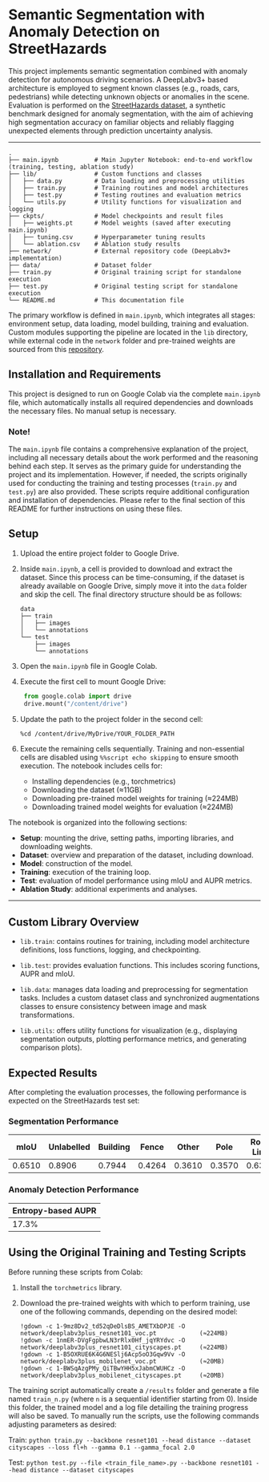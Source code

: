 # Semantic Segmentation with Anomaly Detection on StreetHazards
This project implements semantic segmentation combined with anomaly detection for autonomous driving scenarios. A DeepLabv3+ based architecture is employed to segment known classes (e.g., roads, cars, pedestrians) while detecting unknown objects or anomalies in the scene. Evaluation is performed on the [StreetHazards dataset](https://paperswithcode.com/dataset/streethazards), a synthetic benchmark designed for anomaly segmentation, with the aim of achieving high segmentation accuracy on familiar objects and reliably flagging unexpected elements through prediction uncertainty analysis.

---

```plaintext
.
├── main.ipynb          # Main Jupyter Notebook: end-to-end workflow (training, testing, ablation study)
├── lib/                # Custom functions and classes
│   ├── data.py         # Data loading and preprocessing utilities
│   ├── train.py        # Training routines and model architectures
│   ├── test.py         # Testing routines and evaluation metrics
│   └── utils.py        # Utility functions for visualization and logging
├── ckpts/              # Model checkpoints and result files
│   ├── weights.pt      # Model weights (saved after executing main.ipynb)
│   ├── tuning.csv      # Hyperparameter tuning results
│   └── ablation.csv    # Ablation study results
├── network/            # External repository code (DeepLabv3+ implementation)
├── data/               # Dataset folder
├── train.py            # Original training script for standalone execution
├── test.py             # Original testing script for standalone execution
└── README.md           # This documentation file

```
The primary workflow is defined in `main.ipynb`, which integrates all stages: environment setup, data loading, model building, training and evaluation. Custom modules supporting the pipeline are located in the `lib` directory, while external code in the `network` folder and pre-trained weights are sourced from this [repository](https://git01lab.cs.univie.ac.at/est-gan/deeplabv3plus-pytorch).

## Installation and Requirements
This project is designed to run on Google Colab via the complete `main.ipynb` file, which automatically installs all required dependencies and downloads the necessary files. No manual setup is necessary.

### **Note!**
The `main.ipynb` file contains a comprehensive explanation of the project, including all necessary details about the work performed and the reasoning behind each step. It serves as the primary guide for understanding the project and its implementation. However, if needed, the scripts originally used for conducting the training and testing processes (`train.py` and `test.py`) are also provided. These scripts require additional configuration and installation of dependencies. Please refer to the final section of this README for further instructions on using these files.

## Setup
1. Upload the entire project folder to Google Drive.
2. Inside `main.ipynb`, a cell is provided to download and extract the dataset. Since this process can be time-consuming, if the dataset is already available on Google Drive, simply move it into the `data` folder and skip the cell. The final directory structure should be as follows:
   ```plaintext
   data
   ├── train
   │   ├── images
   │   └── annotations
   └── test
       ├── images
       └── annotations
   ```
3. Open the `main.ipynb` file in Google Colab.
4. Execute the first cell to mount Google Drive:

   ```python
    from google.colab import drive
    drive.mount("/content/drive")
   ```
   
5. Update the path to the project folder in the second cell:  
    ```bash
    %cd /content/drive/MyDrive/YOUR_FOLDER_PATH
    ```
6. Execute the remaining cells sequentially. Training and non-essential cells are disabled using `%%script echo skipping` to ensure smooth execution. The notebook includes cells for:  
    - Installing dependencies (e.g., torchmetrics)
    - Downloading the dataset (≈11GB)
    - Downloading pre-trained model weights for training (≈224MB)
    - Downloading trained model weights for evaluation (≈224MB)

The notebook is organized into the following sections:
- **Setup**: mounting the drive, setting paths, importing libraries, and downloading weights.
- **Dataset**: overview and preparation of the dataset, including download.
- **Model**: construction of the model.
- **Training**: execution of the training loop.
- **Test**: evaluation of model performance using mIoU and AUPR metrics.
- **Ablation Study**: additional experiments and analyses.

---

## Custom Library Overview
- `lib.train`: contains routines for training, including model architecture definitions, loss functions, logging, and checkpointing.

- `lib.test`: provides evaluation functions. This includes scoring functions, AUPR and mIoU.

- `lib.data`: manages data loading and preprocessing for segmentation tasks. Includes a custom dataset class and synchronized augmentations classes to ensure consistency between image and mask transformations.

- `lib.utils`: offers utility functions for visualization (e.g., displaying segmentation outputs, plotting performance metrics, and generating comparison plots).

## Expected Results
After completing the evaluation processes, the following performance is expected on the StreetHazards test set:

### Segmentation Performance

|mIoU  | Unlabelled | Building | Fence  | Other  | Pole   | Road Line | Road   | Sidewalk | Vegetation | Car    | Wall   | Traffic Sign |
|------|------------|----------|--------|--------|--------|-----------|--------|----------|------------|--------|--------|--------------|
|0.6510| 0.8906     | 0.7944   | 0.4264 | 0.3610 | 0.3570 | 0.6368    | 0.9629 | 0.7193   | 0.8660     | 0.7191 | 0.5578 | 0.5207       |

### Anomaly Detection Performance

| Entropy-based AUPR |
|--------------------|
| 17.3%              |

## Using the Original Training and Testing Scripts
Before running these scripts from Colab:

1. Install the `torchmetrics` library.

2. Download the pre-trained weights with which to perform training, use one of the following commands, depending on the desired model:
    ```plaintext
    !gdown -c 1-9mz8Dv2_td52qDeDlsBS_AMETXbDPJE -O network/deeplabv3plus_resnet101_voc.pt            (≈224MB)
    !gdown -c 1nmER-DVgFgpbwLN3rRlx0Hf_jqYRYdvc -O network/deeplabv3plus_resnet101_cityscapes.pt     (≈224MB)
    !gdown -c 1-B5OXRUE6K4G6NESlj6Acp5oO3Gqw9Vv -O network/deeplabv3plus_mobilenet_voc.pt            (≈20MB)
    !gdown -c 1-BWSqAzgPMy_QiTBwYHH5xJabmCWUHCz -O network/deeplabv3plus_mobilenet_cityscapes.pt     (≈20MB)
    ```

The training script automatically create a `/results` folder and generate a file named `train_n.py` (where `n` is a sequential identifier starting from 0). Inside this folder, the trained model and a log file detailing the training progress will also be saved. To manually run the scripts, use the following commands adjusting parameters as desired:

Train: `python train.py --backbone resnet101 --head distance --dataset cityscapes --loss fl+h --gamma 0.1 --gamma_focal 2.0`

Test: `python test.py --file <train_file_name>.py --backbone resnet101 --head distance --dataset cityscapes`

